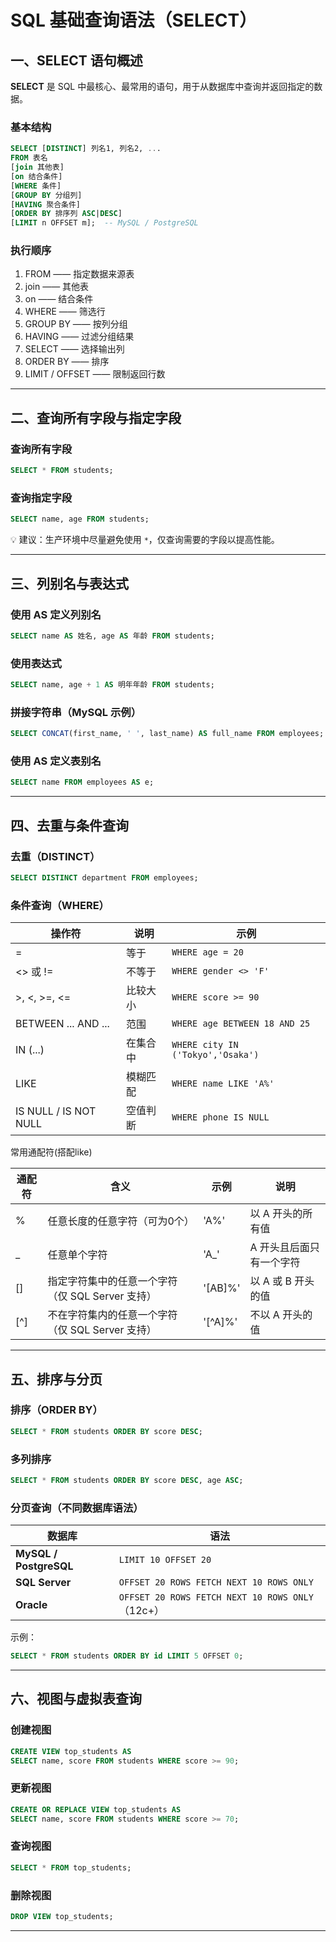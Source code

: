 # SQL 基础查询语法（SELECT）

## 一、SELECT 语句概述

**SELECT** 是 SQL 中最核心、最常用的语句，用于从数据库中查询并返回指定的数据。

### 基本结构

```sql
SELECT [DISTINCT] 列名1, 列名2, ...
FROM 表名
[join 其他表]
[on 结合条件]
[WHERE 条件]
[GROUP BY 分组列]
[HAVING 聚合条件]
[ORDER BY 排序列 ASC|DESC]
[LIMIT n OFFSET m];  -- MySQL / PostgreSQL
```

### 执行顺序

1. FROM —— 指定数据来源表
2. join —— 其他表
3. on —— 结合条件
4. WHERE —— 筛选行  
5. GROUP BY —— 按列分组  
6. HAVING —— 过滤分组结果  
7. SELECT —— 选择输出列  
8. ORDER BY —— 排序  
9. LIMIT / OFFSET —— 限制返回行数

---

## 二、查询所有字段与指定字段

### 查询所有字段

```sql
SELECT * FROM students;
```

### 查询指定字段

```sql
SELECT name, age FROM students;
```

💡 建议：生产环境中尽量避免使用 `*`，仅查询需要的字段以提高性能。

---

## 三、列别名与表达式

### 使用 AS 定义列别名

```sql
SELECT name AS 姓名, age AS 年龄 FROM students;
```

### 使用表达式

```sql
SELECT name, age + 1 AS 明年年龄 FROM students;
```

### 拼接字符串（MySQL 示例）

```sql
SELECT CONCAT(first_name, ' ', last_name) AS full_name FROM employees;
```

### 使用 AS 定义表别名

```sql
SELECT name FROM employees AS e;
```

---

## 四、去重与条件查询

### 去重（DISTINCT）

```sql
SELECT DISTINCT department FROM employees;
```

### 条件查询（WHERE）

| 操作符 | 说明 | 示例 |
|---------|------|------|
| = | 等于 | `WHERE age = 20` |
| <> 或 != | 不等于 | `WHERE gender <> 'F'` |
| >, <, >=, <= | 比较大小 | `WHERE score >= 90` |
| BETWEEN ... AND ... | 范围 | `WHERE age BETWEEN 18 AND 25` |
| IN (...) | 在集合中 | `WHERE city IN ('Tokyo','Osaka')` |
| LIKE | 模糊匹配 | `WHERE name LIKE 'A%'` |
| IS NULL / IS NOT NULL | 空值判断 | `WHERE phone IS NULL` |

常用通配符(搭配like)

|通配符|含义|示例|说明|
|---|------|------|------|
|%|任意长度的任意字符（可为0个）|'A%'|以 A 开头的所有值|
|_|任意单个字符|'A_'|A 开头且后面只有一个字符|
|[]|指定字符集中的任意一个字符（仅 SQL Server 支持）|'[AB]%'|以 A 或 B 开头的值|
|[^]|不在字符集内的任意一个字符（仅 SQL Server 支持）|'[^A]%'|不以 A 开头的值|

---

## 五、排序与分页

### 排序（ORDER BY）

```sql
SELECT * FROM students ORDER BY score DESC;
```

### 多列排序

```sql
SELECT * FROM students ORDER BY score DESC, age ASC;
```

### 分页查询（不同数据库语法）

| 数据库 | 语法 |
|--------|------|
| **MySQL / PostgreSQL** | `LIMIT 10 OFFSET 20` |
| **SQL Server** | `OFFSET 20 ROWS FETCH NEXT 10 ROWS ONLY` |
| **Oracle** | `OFFSET 20 ROWS FETCH NEXT 10 ROWS ONLY`（12c+） |

示例：

```sql
SELECT * FROM students ORDER BY id LIMIT 5 OFFSET 0;
```

---

## 六、视图与虚拟表查询

### 创建视图

```sql
CREATE VIEW top_students AS
SELECT name, score FROM students WHERE score >= 90;
```

### 更新视图

```sql
CREATE OR REPLACE VIEW top_students AS
SELECT name, score FROM students WHERE score >= 70;
```

### 查询视图

```sql
SELECT * FROM top_students;
```

### 删除视图

```sql
DROP VIEW top_students;
```

---
